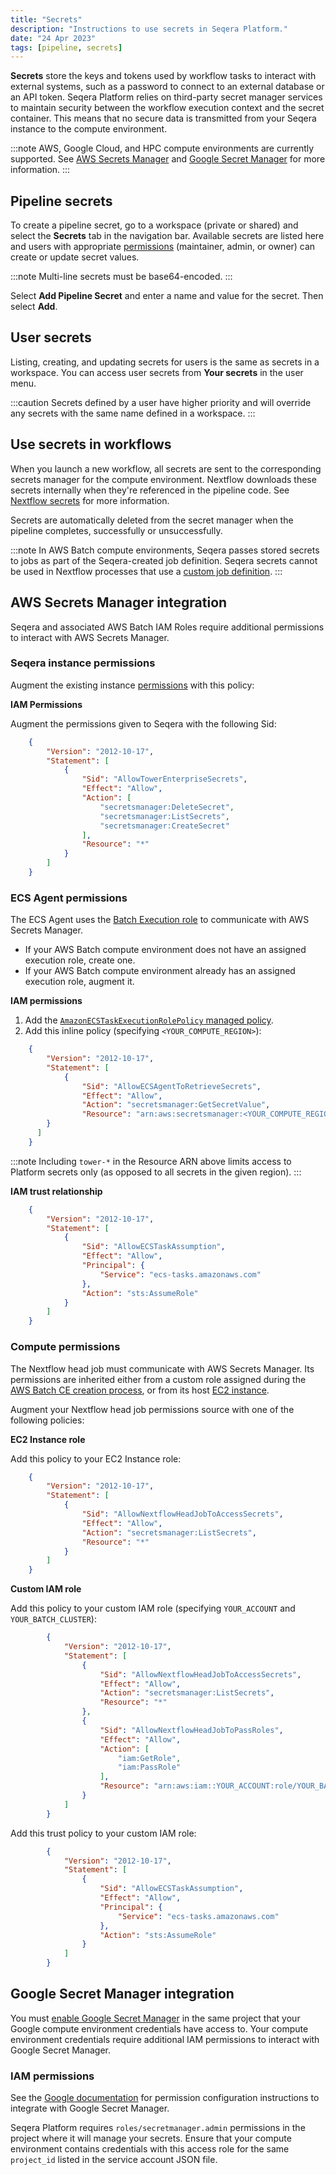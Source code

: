 ```yaml
---
title: "Secrets"
description: "Instructions to use secrets in Seqera Platform."
date: "24 Apr 2023"
tags: [pipeline, secrets]
---
```


**Secrets** store the keys and tokens used by workflow tasks to interact with external systems, such as a password to connect to an external database or an API token. Seqera Platform relies on third-party secret manager services to maintain security between the workflow execution context and the secret container. This means that no secure data is transmitted from your Seqera instance to the compute environment.

:::note
AWS, Google Cloud, and HPC compute environments are currently supported. See [AWS Secrets Manager](https://docs.aws.amazon.com/secretsmanager/index.html) and [Google Secret Manager](https://cloud.google.com/secret-manager/docs/overview) for more information.
:::

## Pipeline secrets

To create a pipeline secret, go to a workspace (private or shared) and select the **Secrets** tab in the navigation bar. Available secrets are listed here and users with appropriate [permissions](../orgs-and-teams/roles.mdx) (maintainer, admin, or owner) can create or update secret values.

:::note
Multi-line secrets must be base64-encoded.
:::

Select **Add Pipeline Secret** and enter a name and value for the secret. Then select **Add**.

## User secrets

Listing, creating, and updating secrets for users is the same as secrets in a workspace. You can access user secrets from **Your secrets** in the user menu.

:::caution
Secrets defined by a user have higher priority and will override any secrets with the same name defined in a workspace.
:::

## Use secrets in workflows

When you launch a new workflow, all secrets are sent to the corresponding secrets manager for the compute environment. Nextflow downloads these secrets internally when they're referenced in the pipeline code. See [Nextflow secrets](https://www.nextflow.io/docs/edge/secrets.html#process-secrets) for more information.

Secrets are automatically deleted from the secret manager when the pipeline completes, successfully or unsuccessfully.

:::note 
In AWS Batch compute environments, Seqera passes stored secrets to jobs as part of the Seqera-created job definition. Seqera secrets cannot be used in Nextflow processes that use a [custom job definition](https://www.nextflow.io/docs/latest/aws.html#custom-job-definition). 
:::

## AWS Secrets Manager integration

Seqera and associated AWS Batch IAM Roles require additional permissions to interact with AWS Secrets Manager.

### Seqera instance permissions

Augment the existing instance [permissions](https://github.com/seqeralabs/nf-tower-aws) with this policy:

**IAM Permissions**

Augment the permissions given to Seqera with the following Sid:

```json
    {
        "Version": "2012-10-17",
        "Statement": [
            {
                "Sid": "AllowTowerEnterpriseSecrets",
                "Effect": "Allow",
                "Action": [
                    "secretsmanager:DeleteSecret",
                    "secretsmanager:ListSecrets",
                    "secretsmanager:CreateSecret"
                ],
                "Resource": "*"
            }
        ]
    }
```

### ECS Agent permissions

The ECS Agent uses the [Batch Execution role](https://docs.aws.amazon.com/batch/latest/userguide/execution-IAM-role.html#create-execution-role) to communicate with AWS Secrets Manager.

- If your AWS Batch compute environment does not have an assigned execution role, create one.
- If your AWS Batch compute environment already has an assigned execution role, augment it.

**IAM permissions**

1. Add the [`AmazonECSTaskExecutionRolePolicy` managed policy](https://docs.aws.amazon.com/aws-managed-policy/latest/reference/AmazonECSTaskExecutionRolePolicy.html).
1. Add this inline policy (specifying `<YOUR_COMPUTE_REGION>`):

```json
    {
        "Version": "2012-10-17",
        "Statement": [
            {
                "Sid": "AllowECSAgentToRetrieveSecrets",
                "Effect": "Allow",
                "Action": "secretsmanager:GetSecretValue",
                "Resource": "arn:aws:secretsmanager:<YOUR_COMPUTE_REGION>:*:secret:tower-*"
        }
      ]
    }
```

:::note
Including `tower-*` in the Resource ARN above limits access to Platform secrets only (as opposed to all secrets in the given region).
:::

**IAM trust relationship**

```json
    {
        "Version": "2012-10-17",
        "Statement": [
            {
                "Sid": "AllowECSTaskAssumption",
                "Effect": "Allow",
                "Principal": {
                    "Service": "ecs-tasks.amazonaws.com"
                },
                "Action": "sts:AssumeRole"
            }
        ]
    }
```

### Compute permissions

The Nextflow head job must communicate with AWS Secrets Manager. Its permissions are inherited either from a custom role assigned during the [AWS Batch CE creation process](../compute-envs/aws-batch.mdx#advanced-options), or from its host [EC2 instance](https://docs.aws.amazon.com/batch/latest/userguide/instance_IAM_role.html).

Augment your Nextflow head job permissions source with one of the following policies:

**EC2 Instance role**

Add this policy to your EC2 Instance role:

```json
    {
        "Version": "2012-10-17",
        "Statement": [
            {
                "Sid": "AllowNextflowHeadJobToAccessSecrets",
                "Effect": "Allow",
                "Action": "secretsmanager:ListSecrets",
                "Resource": "*"
            }
        ]
    }
```

**Custom IAM role**

Add this policy to your custom IAM role (specifying `YOUR_ACCOUNT` and `YOUR_BATCH_CLUSTER`):

```json
        {
            "Version": "2012-10-17",
            "Statement": [
                {
                    "Sid": "AllowNextflowHeadJobToAccessSecrets",
                    "Effect": "Allow",
                    "Action": "secretsmanager:ListSecrets",
                    "Resource": "*"
                },
                {
                    "Sid": "AllowNextflowHeadJobToPassRoles",
                    "Effect": "Allow",
                    "Action": [
                        "iam:GetRole",
                        "iam:PassRole"
                    ],
                    "Resource": "arn:aws:iam::YOUR_ACCOUNT:role/YOUR_BATCH_CLUSTER-ExecutionRole"
                }
            ]
        }
```

Add this trust policy to your custom IAM role:

```json
        {
            "Version": "2012-10-17",
            "Statement": [
                {
                    "Sid": "AllowECSTaskAssumption",
                    "Effect": "Allow",
                    "Principal": {
                        "Service": "ecs-tasks.amazonaws.com"
                    },
                    "Action": "sts:AssumeRole"
                }
            ]
        }
```

## Google Secret Manager integration

You must [enable Google Secret Manager](https://cloud.google.com/secret-manager/docs/configuring-secret-manager) in the same project that your Google compute environment credentials have access to. Your compute environment credentials require additional IAM permissions to interact with Google Secret Manager.

### IAM permissions

See the [Google documentation](https://cloud.google.com/secret-manager/docs/access-control) for permission configuration instructions to integrate with Google Secret Manager.

Seqera Platform requires `roles/secretmanager.admin` permissions in the project where it will manage your secrets. Ensure that your compute environment contains credentials with this access role for the same `project_id` listed in the service account JSON file.
